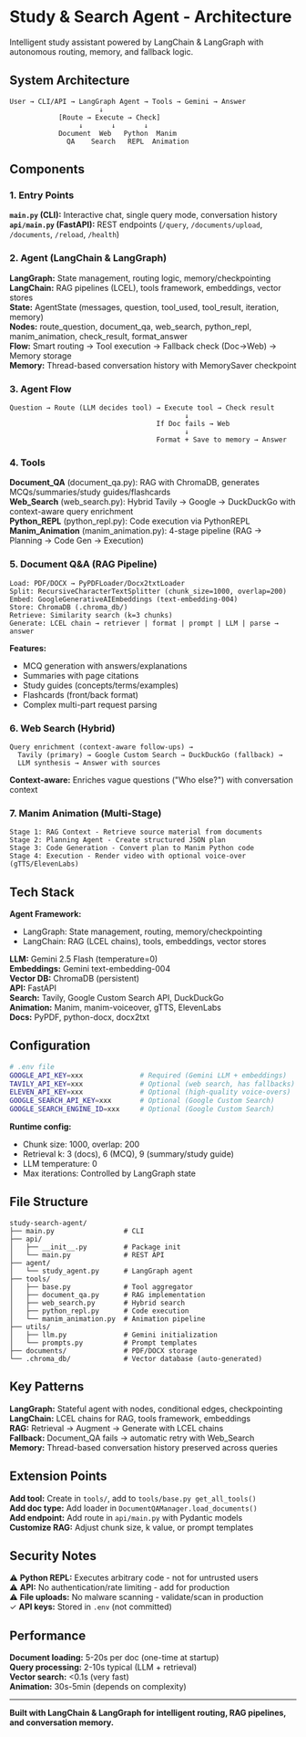 # Study & Search Agent - Architecture

Intelligent study assistant powered by LangChain & LangGraph with autonomous routing, memory, and fallback logic.

## System Architecture

```
User → CLI/API → LangGraph Agent → Tools → Gemini → Answer
                      ↓
            [Route → Execute → Check]
                 ↓       ↓       ↓
            Document  Web   Python  Manim
              QA    Search   REPL  Animation
```

## Components

### 1. Entry Points

**`main.py` (CLI):** Interactive chat, single query mode, conversation history  
**`api/main.py` (FastAPI):** REST endpoints (`/query`, `/documents/upload`, `/documents`, `/reload`, `/health`)

### 2. Agent (LangChain & LangGraph)

**LangGraph:** State management, routing logic, memory/checkpointing  
**LangChain:** RAG pipelines (LCEL), tools framework, embeddings, vector stores  
**State:** AgentState (messages, question, tool_used, tool_result, iteration, memory)  
**Nodes:** route_question, document_qa, web_search, python_repl, manim_animation, check_result, format_answer  
**Flow:** Smart routing → Tool execution → Fallback check (Doc→Web) → Memory storage  
**Memory:** Thread-based conversation history with MemorySaver checkpoint

### 3. Agent Flow

```
Question → Route (LLM decides tool) → Execute tool → Check result
                                           ↓
                                    If Doc fails → Web
                                           ↓
                                    Format + Save to memory → Answer
```

### 4. Tools

**Document_QA** (document_qa.py): RAG with ChromaDB, generates MCQs/summaries/study guides/flashcards  
**Web_Search** (web_search.py): Hybrid Tavily → Google → DuckDuckGo with context-aware query enrichment  
**Python_REPL** (python_repl.py): Code execution via PythonREPL  
**Manim_Animation** (manim_animation.py): 4-stage pipeline (RAG → Planning → Code Gen → Execution)

### 5. Document Q&A (RAG Pipeline)

```
Load: PDF/DOCX → PyPDFLoader/Docx2txtLoader
Split: RecursiveCharacterTextSplitter (chunk_size=1000, overlap=200)
Embed: GoogleGenerativeAIEmbeddings (text-embedding-004)
Store: ChromaDB (.chroma_db/)
Retrieve: Similarity search (k=3 chunks)
Generate: LCEL chain → retriever | format | prompt | LLM | parse → answer
```

**Features:**
- MCQ generation with answers/explanations
- Summaries with page citations
- Study guides (concepts/terms/examples)
- Flashcards (front/back format)
- Complex multi-part request parsing

### 6. Web Search (Hybrid)

```
Query enrichment (context-aware follow-ups) →
  Tavily (primary) → Google Custom Search → DuckDuckGo (fallback) →
  LLM synthesis → Answer with sources
```

**Context-aware:** Enriches vague questions ("Who else?") with conversation context

### 7. Manim Animation (Multi-Stage)

```
Stage 1: RAG Context - Retrieve source material from documents
Stage 2: Planning Agent - Create structured JSON plan
Stage 3: Code Generation - Convert plan to Manim Python code
Stage 4: Execution - Render video with optional voice-over (gTTS/ElevenLabs)
```

## Tech Stack

**Agent Framework:**  
- LangGraph: State management, routing, memory/checkpointing  
- LangChain: RAG (LCEL chains), tools, embeddings, vector stores  

**LLM:** Gemini 2.5 Flash (temperature=0)  
**Embeddings:** Gemini text-embedding-004  
**Vector DB:** ChromaDB (persistent)  
**API:** FastAPI  
**Search:** Tavily, Google Custom Search API, DuckDuckGo  
**Animation:** Manim, manim-voiceover, gTTS, ElevenLabs  
**Docs:** PyPDF, python-docx, docx2txt

## Configuration

```bash
# .env file
GOOGLE_API_KEY=xxx              # Required (Gemini LLM + embeddings)
TAVILY_API_KEY=xxx              # Optional (web search, has fallbacks)
ELEVEN_API_KEY=xxx              # Optional (high-quality voice-overs)
GOOGLE_SEARCH_API_KEY=xxx       # Optional (Google Custom Search)
GOOGLE_SEARCH_ENGINE_ID=xxx     # Optional (Google Custom Search)
```

**Runtime config:**
- Chunk size: 1000, overlap: 200
- Retrieval k: 3 (docs), 6 (MCQ), 9 (summary/study guide)
- LLM temperature: 0
- Max iterations: Controlled by LangGraph state

## File Structure

```
study-search-agent/
├── main.py                 # CLI
├── api/
│   ├── __init__.py         # Package init
│   └── main.py             # REST API
├── agent/
│   └── study_agent.py      # LangGraph agent
├── tools/
│   ├── base.py             # Tool aggregator
│   ├── document_qa.py      # RAG implementation
│   ├── web_search.py       # Hybrid search
│   ├── python_repl.py      # Code execution
│   └── manim_animation.py  # Animation pipeline
├── utils/
│   ├── llm.py              # Gemini initialization
│   └── prompts.py          # Prompt templates
├── documents/              # PDF/DOCX storage
└── .chroma_db/             # Vector database (auto-generated)
```

## Key Patterns

**LangGraph:** Stateful agent with nodes, conditional edges, checkpointing  
**LangChain:** LCEL chains for RAG, tools framework, embeddings  
**RAG:** Retrieval → Augment → Generate with LCEL chains  
**Fallback:** Document_QA fails → automatic retry with Web_Search  
**Memory:** Thread-based conversation history preserved across queries

## Extension Points

**Add tool:** Create in `tools/`, add to `tools/base.py get_all_tools()`  
**Add doc type:** Add loader in `DocumentQAManager.load_documents()`  
**Add endpoint:** Add route in `api/main.py` with Pydantic models  
**Customize RAG:** Adjust chunk size, k value, or prompt templates

## Security Notes

⚠️ **Python REPL:** Executes arbitrary code - not for untrusted users  
⚠️ **API:** No authentication/rate limiting - add for production  
⚠️ **File uploads:** No malware scanning - validate/scan in production  
✓ **API keys:** Stored in `.env` (not committed)

## Performance

**Document loading:** 5-20s per doc (one-time at startup)  
**Query processing:** 2-10s typical (LLM + retrieval)  
**Vector search:** <0.1s (very fast)  
**Animation:** 30s-5min (depends on complexity)

---

**Built with LangChain & LangGraph for intelligent routing, RAG pipelines, and conversation memory.**
